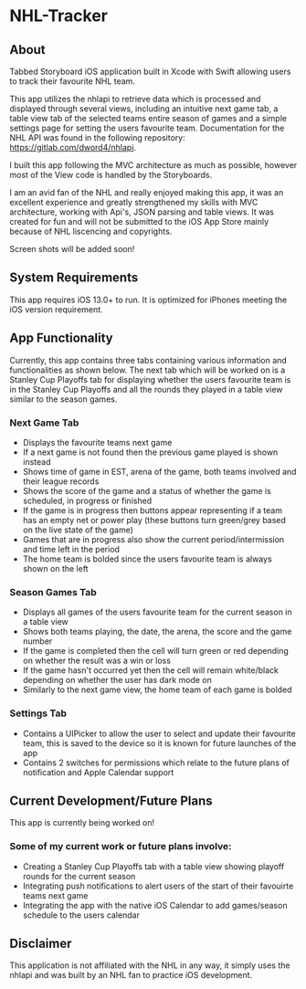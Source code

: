 # NHL-Tracker

## About

Tabbed Storyboard iOS application built in Xcode with Swift allowing users to track their favourite NHL team.

This app utilizes the nhlapi to retrieve data which is processed and displayed through several views, including an intuitive next game tab, a table view tab of the selected teams entire season of games and a simple settings page for setting the users favourite team. Documentation for the NHL API was found in the following repository: https://gitlab.com/dword4/nhlapi.

I built this app following the MVC architecture as much as possible, however most of the View code is handled by the Storyboards.

I am an avid fan of the NHL and really enjoyed making this app, it was an excellent experience and greatly strengthened my skills with MVC architecture, working with Api's, JSON parsing and table views. It was created for fun and will not be submitted to the iOS App Store mainly because of NHL liscencing and copyrights.

Screen shots will be added soon!

## System Requirements

This app requires iOS 13.0+ to run. It is optimized for iPhones meeting the iOS version requirement.

## App Functionality

Currently, this app contains three tabs containing various information and functionalities as shown below. The next tab which will be worked on is a Stanley Cup Playoffs tab for displaying whether the users favourite team is in the Stanley Cup Playoffs and all the rounds they played in a table view similar to the season games.

### Next Game Tab

* Displays the favourite teams next game
* If a next game is not found then the previous game played is shown instead
* Shows time of game in EST, arena of the game, both teams involved and their league records
* Shows the score of the game and a status of whether the game is scheduled, in progress or finished
* If the game is in progress then buttons appear representing if a team has an empty net or power play (these buttons turn green/grey based on the live state of the game)
* Games that are in progress also show the current period/intermission and time left in the period
* The home team is bolded since the users favourite team is always shown on the left

### Season Games Tab

* Displays all games of the users favourite team for the current season in a table view
* Shows both teams playing, the date, the arena, the score and the game number
* If the game is completed then the cell will turn green or red depending on whether the result was a win or loss
* If the game hasn't occurred yet then the cell will remain white/black depending on whether the user has dark mode on
* Similarly to the next game view, the home team of each game is bolded

### Settings Tab

* Contains a UIPicker to allow the user to select and update their favourite team, this is saved to the device so it is known for future launches of the app
* Contains 2 switches for permissions which relate to the future plans of notification and Apple Calendar support

## Current Development/Future Plans

This app is currently being worked on!

### Some of my current work or future plans involve:

* Creating a Stanley Cup Playoffs tab with a table view showing playoff rounds for the current season
* Integrating push notifications to alert users of the start of their favouirte teams next game
* Integrating the app with the native iOS Calendar to add games/season schedule to the users calendar

## Disclaimer
This application is not affiliated with the NHL in any way, it simply uses the nhlapi and was built by an NHL fan to practice iOS development.
